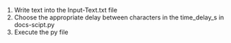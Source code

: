 1. Write text into the Input-Text.txt file
2. Choose the appropriate delay between characters in the time_delay_s in docs-scipt.py
3. Execute the py file
